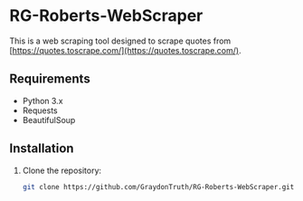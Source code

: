 # RG-Roberts-WebScraper

This is a web scraping tool designed to scrape quotes from [https://quotes.toscrape.com/](https://quotes.toscrape.com/).

## Requirements

- Python 3.x
- Requests
- BeautifulSoup

## Installation

1. Clone the repository:
   ```bash
   git clone https://github.com/GraydonTruth/RG-Roberts-WebScraper.git
